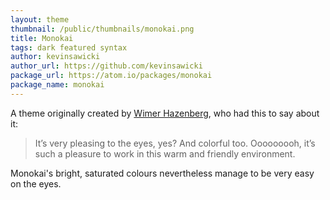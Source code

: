 ```yaml
---
layout: theme
thumbnail: /public/thumbnails/monokai.png
title: Monokai
tags: dark featured syntax
author: kevinsawicki
author_url: https://github.com/kevinsawicki
package_url: https://atom.io/packages/monokai
package_name: monokai
---
```


A theme originally created by [Wimer Hazenberg](http://www.monokai.nl/blog/2006/07/15/textmate-color-theme/), who had this to say about it:

> It’s very pleasing to the eyes, yes? And colorful too. Ooooooooh, it’s such a pleasure to work in this warm and friendly environment.

Monokai's bright, saturated colours nevertheless manage to be very easy on the eyes.
